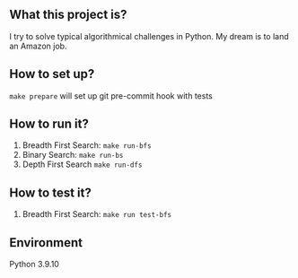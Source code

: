 What this project is?
---------------------
I try to solve typical algorithmical challenges in Python.
My dream is to land an Amazon job.

How to set up?
-----------------------
`make prepare` will set up git pre-commit hook with tests

How to run it?
---------------------
1. Breadth First Search: `make run-bfs`
2. Binary Search: `make run-bs`
3. Depth First Search `make run-dfs`

How to test it?
-------------------
1. Breadth First Search: `make run test-bfs`

Environment
----------------------
Python 3.9.10